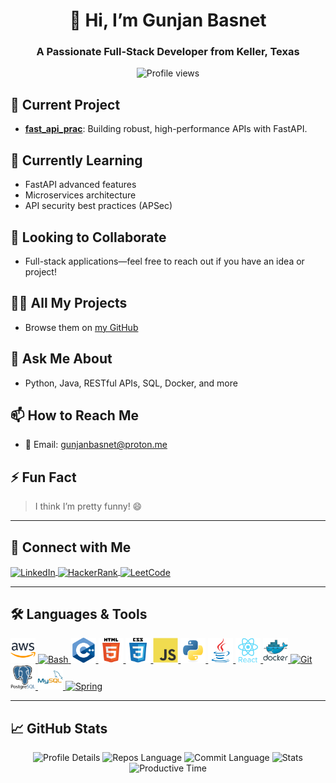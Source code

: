 <div align="center">
  <h1>👋 Hi, I’m Gunjan Basnet</h1>
  <h3>A Passionate Full-Stack Developer from Keller, Texas</h3>
  <p>
    <img src="https://komarev.com/ghpvc/?username=gunjan7991&label=Profile%20views&color=0e75b6&style=flat" alt="Profile views" />
  </p>
</div>

## 🔭 Current Project

- **[fast_api_prac](https://github.com/Gunjan7991/fast_api_prac)**: Building robust, high-performance APIs with FastAPI.

## 🌱 Currently Learning

- FastAPI advanced features
- Microservices architecture
- API security best practices (APSec)

## 👯 Looking to Collaborate

- Full-stack applications—feel free to reach out if you have an idea or project!

## 👨‍💻 All My Projects

- Browse them on [my GitHub](https://github.com/Gunjan7991)

## 💬 Ask Me About

- Python, Java, RESTful APIs, SQL, Docker, and more

## 📫 How to Reach Me

- 📧 Email: [gunjanbasnet@proton.me](mailto:gunjanbasnet@proton.me)

## ⚡ Fun Fact

> I think I’m pretty funny! 😄

---

## 🔗 Connect with Me
<p align="left">
  <a href="https://linkedin.com/in/gunjan-basnet" target="blank"> <img align="center" src="https://raw.githubusercontent.com/rahuldkjain/github-profile-readme-generator/master/src/images/icons/Social/linked-in-alt.svg" alt="LinkedIn" height="30" width="40" /> </a>
  <a href="https://www.hackerrank.com/igunxan" target="blank"> <img align="center" src="https://raw.githubusercontent.com/rahuldkjain/github-profile-readme-generator/master/src/images/icons/Social/hackerrank.svg" alt="HackerRank" height="30" width="40" /> </a>
  <a href="https://www.leetcode.com/gb0241" target="blank"> <img align="center" src="https://raw.githubusercontent.com/rahuldkjain/github-profile-readme-generator/master/src/images/icons/Social/leet-code.svg" alt="LeetCode" height="30" width="40" /> </a>
</p>

---

## 🛠️ Languages & Tools
<p align="left">
  <a href="https://aws.amazon.com" target="_blank" rel="noreferrer"> <img src="https://raw.githubusercontent.com/devicons/devicon/master/icons/amazonwebservices/amazonwebservices-original-wordmark.svg" alt="AWS" width="40" height="40"/> </a>
  <a href="https://www.gnu.org/software/bash/" target="_blank" rel="noreferrer"> <img src="https://www.vectorlogo.zone/logos/gnu_bash/gnu_bash-icon.svg" alt="Bash" width="40" height="40"/> </a>
  <a href="https://www.w3schools.com/cpp/" target="_blank" rel="noreferrer"> <img src="https://raw.githubusercontent.com/devicons/devicon/master/icons/cplusplus/cplusplus-original.svg" alt="C++" width="40" height="40"/> </a>
  <a href="https://www.w3.org/html/" target="_blank" rel="noreferrer"> <img src="https://raw.githubusercontent.com/devicons/devicon/master/icons/html5/html5-original-wordmark.svg" alt="HTML5" width="40" height="40"/> </a>
  <a href="https://www.css3.info/" target="_blank" rel="noreferrer"> <img src="https://raw.githubusercontent.com/devicons/devicon/master/icons/css3/css3-original-wordmark.svg" alt="CSS3" width="40" height="40"/> </a>
  <a href="https://www.javascript.com/" target="_blank" rel="noreferrer"> <img src="https://raw.githubusercontent.com/devicons/devicon/master/icons/javascript/javascript-original.svg" alt="JavaScript" width="40" height="40"/> </a>
  <a href="https://www.python.org" target="_blank" rel="noreferrer"> <img src="https://raw.githubusercontent.com/devicons/devicon/master/icons/python/python-original.svg" alt="Python" width="40" height="40"/> </a>
  <a href="https://www.java.com" target="_blank" rel="noreferrer"> <img src="https://raw.githubusercontent.com/devicons/devicon/master/icons/java/java-original.svg" alt="Java" width="40" height="40"/> </a>
  <a href="https://reactjs.org/" target="_blank" rel="noreferrer"> <img src="https://raw.githubusercontent.com/devicons/devicon/master/icons/react/react-original-wordmark.svg" alt="React" width="40" height="40"/> </a>
  <a href="https://www.docker.com/" target="_blank" rel="noreferrer"> <img src="https://raw.githubusercontent.com/devicons/devicon/master/icons/docker/docker-original-wordmark.svg" alt="Docker" width="40" height="40"/> </a>
  <a href="https://git-scm.com/" target="_blank" rel="noreferrer"> <img src="https://www.vectorlogo.zone/logos/git-scm/git-scm-icon.svg" alt="Git" width="40" height="40"/> </a>
  <a href="https://www.postgresql.org/" target="_blank" rel="noreferrer"> <img src="https://raw.githubusercontent.com/devicons/devicon/master/icons/postgresql/postgresql-original-wordmark.svg" alt="PostgreSQL" width="40" height="40"/> </a>
  <a href="https://www.mysql.com/" target="_blank" rel="noreferrer"> <img src="https://raw.githubusercontent.com/devicons/devicon/master/icons/mysql/mysql-original-wordmark.svg" alt="MySQL" width="40" height="40"/> </a>
  <a href="https://spring.io/" target="_blank" rel="noreferrer"> <img src="https://www.vectorlogo.zone/logos/springio/springio-icon.svg" alt="Spring" width="40" height="40"/> </a>
</p>

---

## 📈 GitHub Stats
<p align="center">
  <img src="http://github-profile-summary-cards.vercel.app/api/cards/profile-details?username=gunjan7991&theme=2077" alt="Profile Details" />
  <img src="http://github-profile-summary-cards.vercel.app/api/cards/repos-per-language?username=gunjan7991&theme=2077" alt="Repos Language" />
  <img src="http://github-profile-summary-cards.vercel.app/api/cards/most-commit-language?username=gunjan7991&theme=2077" alt="Commit Language" />
  <img src="http://github-profile-summary-cards.vercel.app/api/cards/stats?username=gunjan7991&theme=2077" alt="Stats" />
  <img src="http://github-profile-summary-cards.vercel.app/api/cards/productive-time?username=gunjan7991&theme=2077&utcOffset=-6" alt="Productive Time" />
</p>
